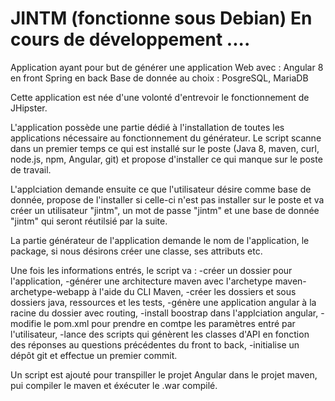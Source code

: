 # JINTM (fonctionne sous Debian) En cours de développement ....

Application ayant pour but de générer une application Web avec : 
  Angular 8 en front
  Spring en back 
  Base de donnée au choix : PosgreSQL, MariaDB
  
Cette application est née d'une volonté d'entrevoir le fonctionnement de JHipster. 
  
L'application possède une partie dédié à l'installation de toutes les applications nécessaire 
au fonctionnement du générateur. Le script scanne dans un premier temps ce qui est installé 
sur le poste (Java 8, maven, curl, node.js, npm, Angular, git) et propose d'installer ce qui
manque sur le poste de travail. 

L'applciation demande ensuite ce que l'utilisateur désire comme base de donnée, propose de l'installer 
si celle-ci n'est pas installer sur le poste et va créer un utilisateur "jintm", un mot de passe "jintm"
et une base de donnée "jintm" qui seront réutilsié par la suite. 

La partie générateur de l'application demande le nom de l'application, le package, si nous désirons 
créer une classe, ses attributs etc. 

Une fois les informations entrés, le script va :
  -créer un dossier pour l'application,
  -générer une architecture maven avec l'archetype maven-archetype-webapp à  l'aide du CLI Maven, 
  -créer les dossiers et sous dossiers java, ressources et les tests, 
  -génère une application angular à la racine du dossier avec routing,
  -install boostrap dans l'applciation angular,
  -modifie le pom.xml pour prendre en comtpe les paramètres entré par l'utilisateur,
  -lance des scripts qui génèrent les classes d'API en fonction des réponses au questions précédentes du front to back, 
  -initialise un dépôt git et effectue un premier commit.
  
  
Un script est ajouté pour transpiller le projet Angular dans le projet maven, pui compiler le maven et éxécuter le .war compilé. 
  
